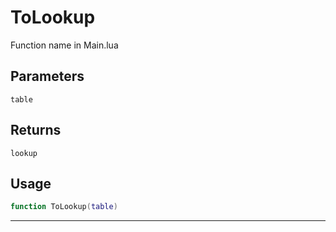 # ToLookup
Function name in Main.lua
## Parameters
`table`
## Returns
`lookup`
## Usage
```lua
function ToLookup(table)
```
---
